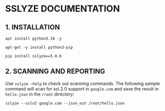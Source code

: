 # SSLYZE DOCUMENTATION

## 1. INSTALLATION
```
apt install python3.10 -y 

apt-get -y install python3-pip 

pip install sslyze==5.0.6 
```
## 2. SCANNING AND REPORTING
Use ```sslyze –help``` to check out scanning commands. The following sample command will scan for ssl 2.0 support in ```google.com``` and save the result in ```hello.json``` in the ```/root``` directory:
```
sslyze --sslv2 google.com --json_out /root/hello.json
```
